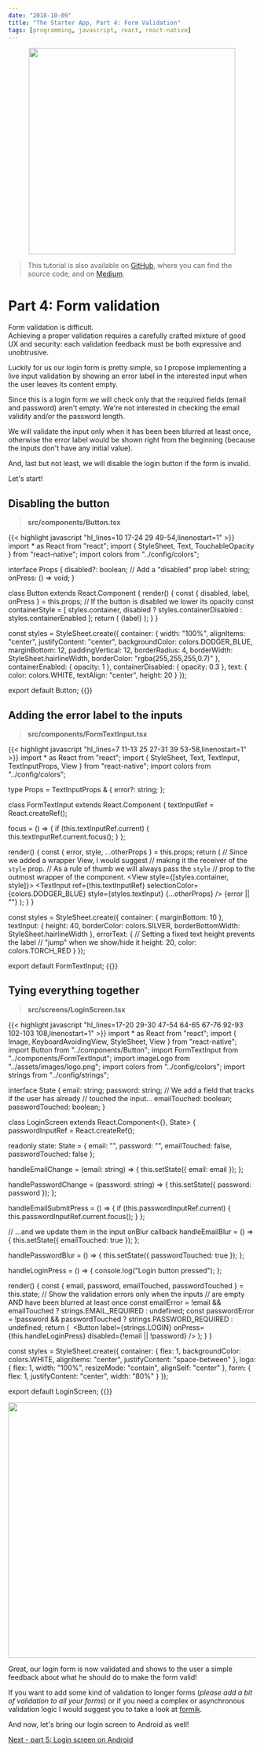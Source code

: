 ```yaml
---
date: "2018-10-09"
title: "The Starter App, Part 4: Form Validation"
tags: [programming, javascript, react, react-native]
---
```


<p align="center">
<img src="https://github.com/mmazzarolo/the-starter-app/blob/master/.github/logo-extra-wide.png?raw=true" height="420"></img>
</p>

> This tutorial is also available on [GitHub], where you can find the source code, and on [Medium].

# Part 4: Form validation

Form validation is difficult.  
Achieving a proper validation requires a carefully crafted mixture of good UX and security: each validation feedback must be both expressive and unobtrusive.

Luckily for us our login form is pretty simple, so I propose implementing a live input validation by showing an error label in the interested input when the user leaves its content empty.

Since this is a login form we will check only that the required fields (email and password) aren't empty. We're not interested in checking the email validity and/or the password length.

We will validate the input only when it has been been blurred at least once, otherwise the error label would be shown right from the beginning (because the inputs don't have any initial value).

And, last but not least, we will disable the login button if the form is invalid.

Let's start!

## Disabling the button

> **src/components/Button.tsx**

{{< highlight javascript "hl_lines=10 17-24 29 49-54,linenostart=1" >}}
import * as React from "react";
import {
  StyleSheet,
  Text,
  TouchableOpacity
} from "react-native";
import colors from "../config/colors";

interface Props {
  disabled?: boolean; // Add a "disabled" prop
  label: string;
  onPress: () => void;
}

class Button extends React.Component<Props> {
  render() {
    const { disabled, label, onPress } = this.props;
    // If the button is disabled we lower its opacity
    const containerStyle = [
      styles.container,
      disabled
        ? styles.containerDisabled
        : styles.containerEnabled
    ];
    return (
      <TouchableOpacity
        style={containerStyle}
        onPress={onPress}
        disabled={disabled}
      >
        <Text style={styles.text}>{label}</Text>
      </TouchableOpacity>
    );
  }
}

const styles = StyleSheet.create({
  container: {
    width: "100%",
    alignItems: "center",
    justifyContent: "center",
    backgroundColor: colors.DODGER_BLUE,
    marginBottom: 12,
    paddingVertical: 12,
    borderRadius: 4,
    borderWidth: StyleSheet.hairlineWidth,
    borderColor: "rgba(255,255,255,0.7)"
  },
  containerEnabled: {
    opacity: 1
  },
  containerDisabled: {
    opacity: 0.3
  },
  text: {
    color: colors.WHITE,
    textAlign: "center",
    height: 20
  }
});

export default Button;
{{</highlight>}}

## Adding the error label to the inputs

> **src/components/FormTextInput.tsx**

{{< highlight javascript "hl_lines=7 11-13 25 27-31 39 53-58,linenostart=1" >}}
import * as React from "react";
import {
  StyleSheet,
  Text,
  TextInput,
  TextInputProps,
  View
} from "react-native";
import colors from "../config/colors";

type Props = TextInputProps & {
  error?: string;
};

class FormTextInput extends React.Component<Props> {
  textInputRef = React.createRef<TextInput>();

  focus = () => {
    if (this.textInputRef.current) {
      this.textInputRef.current.focus();
    }
  };

  render() {
    const { error, style, ...otherProps } = this.props;
    return (
      // Since we added a wrapper View, I would suggest
      // making it the receiver of the `style` prop.
      // As a rule of thumb we will always pass the `style`
      // prop to the outmost wrapper of the component.
      <View style={[styles.container, style]}>
        <TextInput
          ref={this.textInputRef}
          selectionColor={colors.DODGER_BLUE}
          style={styles.textInput}
          {...otherProps}
        />
        <Text style={styles.errorText}>{error || ""}</Text>
      </View>
    );
  }
}

const styles = StyleSheet.create({
  container: {
    marginBottom: 10
  },
  textInput: {
    height: 40,
    borderColor: colors.SILVER,
    borderBottomWidth: StyleSheet.hairlineWidth
  },
  errorText: {
    // Setting a fixed text height prevents the label
    // "jump" when we show/hide it
    height: 20,
    color: colors.TORCH_RED
  }
});

export default FormTextInput;
{{</highlight>}}

## Tying everything together

> **src/screens/LoginScreen.tsx**

{{< highlight javascript "hl_lines=17-20 29-30 47-54 64-65 67-76 92-93 102-103 108,linenostart=1" >}}
import * as React from "react";
import {
  Image,
  KeyboardAvoidingView,
  StyleSheet,
  View
} from "react-native";
import Button from "../components/Button";
import FormTextInput from "../components/FormTextInput";
import imageLogo from "../assets/images/logo.png";
import colors from "../config/colors";
import strings from "../config/strings";

interface State {
  email: string;
  password: string;
  // We add a field that tracks if the user has already
  // touched the input...
  emailTouched: boolean;
  passwordTouched: boolean;
}

class LoginScreen extends React.Component<{}, State> {
  passwordInputRef = React.createRef<FormTextInput>();

  readonly state: State = {
    email: "",
    password: "",
    emailTouched: false,
    passwordTouched: false
  };

  handleEmailChange = (email: string) => {
    this.setState({ email: email });
  };

  handlePasswordChange = (password: string) => {
    this.setState({ password: password });
  };

  handleEmailSubmitPress = () => {
    if (this.passwordInputRef.current) {
      this.passwordInputRef.current.focus();
    }
  };

  // ...and we update them in the input onBlur callback
  handleEmailBlur = () => {
    this.setState({ emailTouched: true });
  };

  handlePasswordBlur = () => {
    this.setState({ passwordTouched: true });
  };

  handleLoginPress = () => {
    console.log("Login button pressed");
  };

  render() {
    const {
      email,
      password,
      emailTouched,
      passwordTouched
    } = this.state;
    // Show the validation errors only when the inputs
    // are empty AND have been blurred at least once
    const emailError =
      !email && emailTouched
        ? strings.EMAIL_REQUIRED
        : undefined;
    const passwordError =
      !password && passwordTouched
        ? strings.PASSWORD_REQUIRED
        : undefined;
    return (
      <KeyboardAvoidingView
        style={styles.container}
        behavior="padding"
      >
        <Image source={imageLogo} style={styles.logo} />
        <View style={styles.form}>
          <FormTextInput
            value={this.state.email}
            onChangeText={this.handleEmailChange}
            onSubmitEditing={this.handleEmailSubmitPress}
            placeholder={strings.EMAIL_PLACEHOLDER}
            autoCorrect={false}
            keyboardType="email-address"
            returnKeyType="next"
            onBlur={this.handleEmailBlur}
            error={emailError}
          />
          <FormTextInput
            ref={this.passwordInputRef}
            value={this.state.password}
            onChangeText={this.handlePasswordChange}
            placeholder={strings.PASSWORD_PLACEHOLDER}
            secureTextEntry={true}
            returnKeyType="done"
            onBlur={this.handlePasswordBlur}
            error={passwordError}
          />
          <Button
            label={strings.LOGIN}
            onPress={this.handleLoginPress}
            disabled={!email || !password}
          />
        </View>
      </KeyboardAvoidingView>
    );
  }
}

const styles = StyleSheet.create({
  container: {
    flex: 1,
    backgroundColor: colors.WHITE,
    alignItems: "center",
    justifyContent: "space-between"
  },
  logo: {
    flex: 1,
    width: "100%",
    resizeMode: "contain",
    alignSelf: "center"
  },
  form: {
    flex: 1,
    justifyContent: "center",
    width: "80%"
  }
});

export default LoginScreen;
{{</highlight>}}

<p align="center">
<img src="https://github.com/mmazzarolo/the-starter-app/blob/master/.github/04-form-validation.gif?raw=true" height="520"></img>
</p>

Great, our login form is now validated and shows to the user a simple feedback about what he should do to make the form valid!

If you want to add some kind of validation to longer forms (_please add a bit of validation to all your forms_) or if you need a complex or asynchronous validation logic I would suggest you to take a look at [formik].

And now, let's bring our login screen to Android as well!

[Next - part 5: Login screen on Android]

[github]: https://github.com/mmazzarolo/the-starter-app
[medium]: https://medium.com/@mmazzarolo/the-starter-app-introduction-3ead074cc589
[next - part 5: login screen on android]: https://mmazzarolo.com/blog/2018-10-10-the-starter-app-login-screen-on-android

[formik]: https://github.com/jaredpalmer/formik
